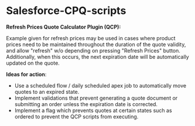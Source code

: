 # Salesforce-CPQ-scripts

**Refresh Prices Quote Calculator Plugin (QCP):**

Example given for refresh prices may be used in cases where product prices need to be maintained throughout the duration of the quote validity, and allow "refresh" w/o depending on pressing "Refresh Prices" button.  Additionally, when this occurs, the next expiration date will be automatically updated on the quote.

**Ideas for action**:  
* Use a scheduled flow / daily scheduled apex job to automatically move quotes to an expired state.
* Implement validations that prevent generating a quote document or submitting an order unless the expiration date is corrected.
* Implement a flag which prevents quotes at certain states such as ordered to prevent the QCP scripts from executing.
